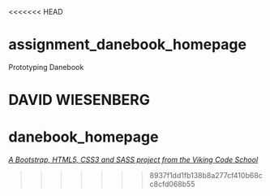 <<<<<<< HEAD
# assignment_danebook_homepage
Prototyping Danebook

DAVID WIESENBERG
=======
# danebook_homepage

*[A Bootstrap, HTML5, CSS3 and SASS project from the Viking Code School](http://www.vikingcodeschool.com)*
>>>>>>> 8937f1dd1fb138b8a277cf410b68cc8cfd068b55
